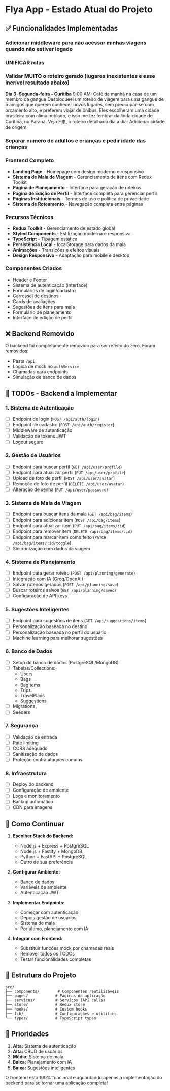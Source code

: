 # Flya App - Estado Atual do Projeto

## ✅ Funcionalidades Implementadas

### Adicionar middleware para não acessar minhas viagens quando não estiver logado
### UNIFICAR rotas

### Validar MUITO o roteiro gerado (lugares inexistentes e esse incrível resultado abaixo)
**Dia 3: Segunda-feira - Curitiba**
9:00 AM: Café da manhã na casa de um membro da gangue
Desbloqueei um roteiro de viagem para uma gangue de 5 amigos que querem conhecer novos lugares, sem preocupar-se com orçamento alto, e preferem viajar de ônibus. Eles escolheram uma cidade brasileira com clima nublado, e isso me fez lembrar da linda cidade de Curitiba, no Paraná. Veja下来, o roteiro detalhado dia a dia:
Adicionar cidade de origem
### Separar numero de adultos e crianças e pedir idade das crianças
### Frontend Completo
- **Landing Page** - Homepage com design moderno e responsivo
- **Sistema de Mala de Viagem** - Gerenciamento de itens com Redux Toolkit
- **Página de Planejamento** - Interface para geração de roteiros
- **Página de Edição de Perfil** - Interface completa para gerenciar perfil
- **Páginas Institucionais** - Termos de uso e política de privacidade
- **Sistema de Roteamento** - Navegação completa entre páginas

### Recursos Técnicos
- **Redux Toolkit** - Gerenciamento de estado global
- **Styled Components** - Estilização moderna e responsiva
- **TypeScript** - Tipagem estática
- **Persistência Local** - localStorage para dados da mala
- **Animações** - Transições e efeitos visuais
- **Design Responsivo** - Adaptação para mobile e desktop

### Componentes Criados
- Header e Footer
- Sistema de autenticação (interface)
- Formulários de login/cadastro
- Carrossel de destinos
- Cards de avaliações
- Sugestões de itens para mala
- Formulário de planejamento
- Interface de edição de perfil

## ❌ Backend Removido

O backend foi completamente removido para ser refeito do zero. Foram removidos:
- Pasta `/api`
- Lógica de mock no `authService`
- Chamadas para endpoints
- Simulação de banco de dados

## 🔧 TODOs - Backend a Implementar

### 1. Sistema de Autenticação
- [ ] Endpoint de login (`POST /api/auth/login`)
- [ ] Endpoint de cadastro (`POST /api/auth/register`)
- [ ] Middleware de autenticação
- [ ] Validação de tokens JWT
- [ ] Logout seguro

### 2. Gestão de Usuários
- [ ] Endpoint para buscar perfil (`GET /api/user/profile`)
- [ ] Endpoint para atualizar perfil (`PUT /api/user/profile`)
- [ ] Upload de foto de perfil (`POST /api/user/avatar`)
- [ ] Remoção de foto de perfil (`DELETE /api/user/avatar`)
- [ ] Alteração de senha (`PUT /api/user/password`)

### 3. Sistema de Mala de Viagem
- [ ] Endpoint para buscar itens da mala (`GET /api/bag/items`)
- [ ] Endpoint para adicionar item (`POST /api/bag/items`)
- [ ] Endpoint para atualizar item (`PUT /api/bag/items/:id`)
- [ ] Endpoint para remover item (`DELETE /api/bag/items/:id`)
- [ ] Endpoint para marcar item como feito (`PATCH /api/bag/items/:id/toggle`)
- [ ] Sincronização com dados da viagem

### 4. Sistema de Planejamento
- [ ] Endpoint para gerar roteiro (`POST /api/planning/generate`)
- [ ] Integração com IA (Groq/OpenAI)
- [ ] Salvar roteiros gerados (`POST /api/planning/save`)
- [ ] Buscar roteiros salvos (`GET /api/planning/saved`)
- [ ] Configuração de API keys

### 5. Sugestões Inteligentes
- [ ] Endpoint para sugestões de itens (`GET /api/suggestions/items`)
- [ ] Personalização baseada no destino
- [ ] Personalização baseada no perfil do usuário
- [ ] Machine learning para melhorar sugestões

### 6. Banco de Dados
- [ ] Setup do banco de dados (PostgreSQL/MongoDB)
- [ ] Tabelas/Collections:
  - Users
  - Bags
  - BagItems
  - Trips
  - TravelPlans
  - Suggestions
- [ ] Migrations
- [ ] Seeders

### 7. Segurança
- [ ] Validação de entrada
- [ ] Rate limiting
- [ ] CORS adequado
- [ ] Sanitização de dados
- [ ] Proteção contra ataques comuns

### 8. Infraestrutura
- [ ] Deploy do backend
- [ ] Configuração de ambiente
- [ ] Logs e monitoramento
- [ ] Backup automático
- [ ] CDN para imagens

## 🚀 Como Continuar

1. **Escolher Stack do Backend:**
   - Node.js + Express + PostgreSQL
   - Node.js + Fastify + MongoDB
   - Python + FastAPI + PostgreSQL
   - Outro de sua preferência

2. **Configurar Ambiente:**
   - Banco de dados
   - Variáveis de ambiente
   - Autenticação JWT

3. **Implementar Endpoints:**
   - Começar com autenticação
   - Depois gestão de usuários
   - Sistema de mala
   - Por último, planejamento com IA

4. **Integrar com Frontend:**
   - Substituir funções mock por chamadas reais
   - Remover todos os TODOs
   - Testar funcionalidades completas

## 📁 Estrutura do Projeto

```
src/
├── components/        # Componentes reutilizáveis
├── pages/            # Páginas da aplicação
├── services/         # Serviços (API calls)
├── store/            # Redux store
├── hooks/            # Custom hooks
├── lib/              # Configurações e utilities
└── types/            # TypeScript types
```

## 🎯 Prioridades

1. **Alta:** Sistema de autenticação
2. **Alta:** CRUD de usuários
3. **Média:** Sistema de mala
4. **Baixa:** Planejamento com IA
5. **Baixa:** Sugestões inteligentes

O frontend está 100% funcional e aguardando apenas a implementação do backend para se tornar uma aplicação completa!
